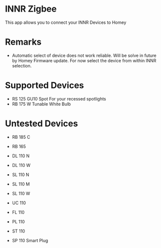 # INNR Zigbee

This app allows you to connect your INNR Devices to Homey

# Remarks

* Automatic select of device does not work reliable. Will be solve in future by Homey Firmware update. For now select the device from within INNR selection.

# Supported Devices

* RS 125 GU10 Spot For your recessed spotlights
* RB 175 W Tunable White Bulb

# Untested Devices

* RB 185 C
* RB 165
* DL 110 N
* DL 110 W
* SL 110 N
* SL 110 M
* SL 110 W
* UC 110
* FL 110
* PL 110
* ST 110

* SP 110 Smart Plug
